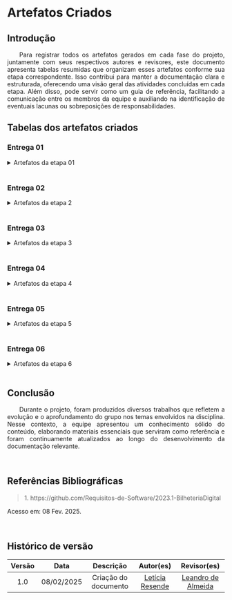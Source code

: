 # Artefatos Criados

## Introdução

<p align="justify">&emsp;&emsp;Para registrar todos os artefatos gerados em cada fase do projeto, juntamente com seus respectivos autores e revisores, este documento apresenta tabelas resumidas que organizam esses artefatos conforme sua etapa correspondente. Isso contribui para manter a documentação clara e estruturada, oferecendo uma visão geral das atividades concluídas em cada etapa. Além disso, pode servir como um guia de referência, facilitando a comunicação entre os membros da equipe e auxiliando na identificação de eventuais lacunas ou sobreposições de responsabilidades.</p>

## Tabelas dos artefatos criados

### Entrega 01

<details>

<summary> Artefatos da etapa 01 </summary>

<center>

Tabela 1 - Artefatos da etapa 01

<table>
<thead>
<tr>
<th style="text-align:center">Artefato</th>
<th style="text-align:center">Descrição</th>
<th style="text-align:center">Autor(es)</th>
<th style="text-align:center">Revisor(es)</th>
</tr>
</thead>
<tbody>
<tr>
<td style="text-align:center"><strong>Planejamento</strong></td>
</tr>
<td style="text-align:center"><a href="https://requisitos-de-software.github.io/2024.2-CAESB-Autoatendimento/">Home</a></td>
<td style="text-align:center">Introdução sobre o projeto e membros da equipe.</td>
<td style="text-align:center"><a href="https://github.com/leomitx10">Leandro de Almeida</a></td>
<td style="text-align:center"><a href="https://github.com/LeticiaResende23">Letícia Resende</a></td>
</tr>
<tr>
</tr>
<tr>
<td style="text-align:center"><a href="https://requisitos-de-software.github.io/2024.2-CAESB-Autoatendimento/planejamento/aplicativo_escolhido">Aplicativo Escolhido</a></td>
<td style="text-align:center">Critérios e motivações da escolha do aplicativo.</td>
<td style="text-align:center"><a href="https://github.com/LeticiaResende23">Letícia Resende</a> </td>
<td style="text-align:center"><a href="https://github.com/leomitx10">Leandro de Almeida</a></td>
</tr>
<tr>
<td style="text-align:center"><a href="https://requisitos-de-software.github.io/2024.2-CAESB-Autoatendimento/planejamento/ferramentas/">Ferramentas</a></td>
<td style="text-align:center">Ferramentas utilizadas durante o projeto.</td>
<td style="text-align:center"><a href="https://github.com/natanalmeida03">Natan Almeida</a></td>
<td style="text-align:center"><a href="https://github.com/jmarquees">João Victor</a> e <a href="https://github.com/Ninja-Haiyai">Matheus Barros</a></td>
</tr>
<tr>
<td style="text-align:center"><a href="https://requisitos-de-software.github.io/2023.1-BilheteriaDigital/planejamento/cronograma/">Cronograma</a></td>
<td style="text-align:center">Um cronograma planejado e executado com todas as atividades do projeto.</td>
<td style="text-align:center"><a href="https://github.com/LeticiaResende23">Letícia Resende</a></td>
<td style="text-align:center"><a href="https://github.com/leomitx10">Leandro de Almeida</a></td>
</tr>
<tr>
<td style="text-align:center"><a href="https://requisitos-de-software.github.io/2024.2-CAESB-Autoatendimento/planejamento/metodologia/">Metodologia</a></td>
<td style="text-align:center">Metodologia escolhida para o projeto.</td>
<td style="text-align:center"><a href="https://github.com/Ninja-Haiyai">Matheus Barros</a></td>
<td style="text-align:center"><a href="https://github.com/jmarquees">João Victor</a></td>
</tr>
<tr>
<td style="text-align:center"><strong>Pré-Rastreabilidade</strong></td>
</tr>
<tr>
<td style="text-align:center"><a href="https://requisitos-de-software.github.io/2024.2-CAESB-Autoatendimento/planejamento/richpicture/">Rich Picture</a></td>
<td style="text-align:center">Ferramenta visual para expressar ideias e analisar problemas</td>
<td style="text-align:center"><a href="https://github.com/LeticiaResende23">Letícia Resende</a>, <a href="https://github.com/leomitx10">Leandro de Almeida</a>, <a href="https://github.com/Ninja-Haiyai">Matheus Barros</a>, <a href="https://github.com/jmarquees">João Victor</a> e <a href="https://github.com/natanalmeida03">Natan Almeida</a></td>
<td style="text-align:center"><a href="https://github.com/LeticiaResende23">Letícia Resende</a>, <a href="https://github.com/leomitx10">Leandro de Almeida</a>, <a href="https://github.com/Ninja-Haiyai">Matheus Barros</a>, <a href="https://github.com/jmarquees">João Victor</a> e <a href="https://github.com/natanalmeida03">Natan Almeida</a></td>
</tr>
<tr>
<td style="text-align:center"><a href="https://requisitos-de-software.github.io/2024.2-CAESB-Autoatendimento/planejamento/verificacao/equipe/">Inspeção</a></td>
<td style="text-align:center">Verificação do Grupo + 1</td>
<td style="text-align:center"><a href="https://github.com/LeticiaResende23">Letícia Resende</a>, <a href="https://github.com/leomitx10">Leandro de Almeida</a>, <a href="https://github.com/Ninja-Haiyai">Matheus Barros</a>, <a href="https://github.com/jmarquees">João Victor</a> e <a href="https://github.com/natanalmeida03">Natan Almeida</a></td>
<td style="text-align:center"><a href="https://github.com/LeticiaResende23">Letícia Resende</a>, <a href="https://github.com/leomitx10">Leandro de Almeida</a>, <a href="https://github.com/Ninja-Haiyai">Matheus Barros</a>, <a href="https://github.com/jmarquees">João Victor</a> e <a href="https://github.com/natanalmeida03">Natan Almeida</a></td>
<tr>
</tr>
<tr>
<td style="text-align:center"><a href="https://requisitos-de-software.github.io/2024.2-CAESB-Autoatendimento/planejamento/verificacao_g4/aplicativo_escolhido/">Verificação</a></td>
<td style="text-align:center"></td>
<td style="text-align:center"><a href="https://github.com/LeticiaResende23">Letícia Resende</a>, <a href="https://github.com/leomitx10">Leandro de Almeida</a>, <a href="https://github.com/Ninja-Haiyai">Matheus Barros</a>, <a href="https://github.com/jmarquees">João Victor</a> e <a href="https://github.com/natanalmeida03">Natan Almeida</a></td>
<td style="text-align:center"><a href="https://github.com/LeticiaResende23">Letícia Resende</a>, <a href="https://github.com/leomitx10">Leandro de Almeida</a>, <a href="https://github.com/Ninja-Haiyai">Matheus Barros</a>, <a href="https://github.com/jmarquees">João Victor</a> e <a href="https://github.com/natanalmeida03">Natan Almeida</a></td>
</tr>
<tr>
<td style="text-align:center"><a href="https://requisitos-de-software.github.io/2024.2-CAESB-Autoatendimento/apresentacoes/entregas/">Gravação da Apresentação e Entrega</a></td>
<td style="text-align:center">Gravação da Apresentação e Entrega.</td>
<td style="text-align:center"><a href="https://github.com/LeticiaResende23">Letícia Resende</a>, <a href="https://github.com/leomitx10">Leandro de Almeida</a>, <a href="https://github.com/Ninja-Haiyai">Matheus Barros</a>, <a href="https://github.com/jmarquees">João Victor</a> e <a href="https://github.com/natanalmeida03">Natan Almeida</a></td>
<td style="text-align:center"><a href="https://github.com/LeticiaResende23">Letícia Resende</a>, <a href="https://github.com/leomitx10">Leandro de Almeida</a>, <a href="https://github.com/Ninja-Haiyai">Matheus Barros</a>, <a href="https://github.com/jmarquees">João Victor</a> e <a href="https://github.com/natanalmeida03">Natan Almeida</a></td>
</tr>
<tr>
<td style="text-align:center"><a href="https://requisitos-de-software.github.io/2024.2-CAESB-Autoatendimento/">Correção pós apresentação</a></td>
<td style="text-align:center">Correção pós apresentação</td>
<td style="text-align:center"><a href="https://github.com/LeticiaResende23">Letícia Resende</a>, <a href="https://github.com/leomitx10">Leandro de Almeida</a>, <a href="https://github.com/Ninja-Haiyai">Matheus Barros</a>, <a href="https://github.com/jmarquees">João Victor</a> e <a href="https://github.com/natanalmeida03">Natan Almeida</a></td>
<td style="text-align:center"><a href="https://github.com/LeticiaResende23">Letícia Resende</a>, <a href="https://github.com/leomitx10">Leandro de Almeida</a>, <a href="https://github.com/Ninja-Haiyai">Matheus Barros</a>, <a href="https://github.com/jmarquees">João Victor</a> e <a href="https://github.com/natanalmeida03">Natan Almeida</a></td>
</tr>
</tbody>
</table>

<center>
 Autor(a): <a href="https://github.com/LeticiaResende23" target = "_blank">Letícia Resende</a></h6>
</center>

</center>
</details>

<br>

### Entrega 02

<details>

<summary> Artefatos da etapa 2 </summary>

<center>

Tabela 2 - Artefatos da etapa 02

<table>
<thead>
<tr>
<th style="text-align:center">Artefato</th>
<th style="text-align:center">Descrição</th>
<th style="text-align:center">Autor(es)</th>
<th style="text-align:center">Revisor(es)</th>
</tr>
</thead>
<tbody>
<tr>
<td style="text-align:center"><a href="https://requisitos-de-software.github.io/2024.2-CAESB-Autoatendimento/elicitacao/personas/">Personas</a> e <a href="https://requisitos-de-software.github.io/2024.2-CAESB-Autoatendimento/elicitacao/perfil_de_usuario/"> Perfil de usuário</a></td>
<td style="text-align:center">criação de personas e pesquisa perfis de usuários.</td>
<td style="text-align:center"><a href="https://github.com/leomitx10">Leandro de Almeida</a></td>
<td style="text-align:center"><a href="https://github.com/LeticiaResende23">Letícia Resende</a> e <a href="https://github.com/Ninja-Haiyai">Matheus Barros</a></td>
</tr>
<tr>
<td style="text-align:center"><strong>Técnicas</strong></td>
</tr>
<tr>
<td style="text-align:center"><a href="https://requisitos-de-software.github.io/2024.2-CAESB-Autoatendimento/elicitacao/tecnicas/introspeccao/">Introspecção</a></td>
<td style="text-align:center">Introspecção para elicitação de requisitos</td>
<td style="text-align:center"><a href="https://github.com/natanalmeida03">Natan Almeida</a> </td>
<td style="text-align:center"><a href="https://github.com/LeticiaResende23">Letícia Resende</a> </td>
</tr>
<tr>
<td style="text-align:center"><a href="https://requisitos-de-software.github.io/2024.2-CAESB-Autoatendimento/elicitacao/tecnicas/Brainstorm/">Brainstorm</a></td>
<td style="text-align:center">Brainstorm</td>
<td style="text-align:center"><a href="https://github.com/Ninja-Haiyai">Matheus Barros</a></td>
<td style="text-align:center"><a href="https://github.com/LeticiaResende23">Letícia Resende</a>, <a href="https://github.com/leomitx10">Leandro de Almeida</a>, <a href="https://github.com/jmarquees">João Victor</a> e <a href="https://github.com/natanalmeida03">Natan Almeida</a></td>
</tr>
<tr>
<td style="text-align:center"><a href="https://requisitos-de-software.github.io/2024.2-CAESB-Autoatendimento/elicitacao/tecnicas/analise_documento/">Análise de Documentos</a></td>
<td style="text-align:center">Técnica de elicitação de requisitos.</td>
<td style="text-align:center"><a href="https://github.com/LeticiaResende23">Letícia Resende</a></td>
<td style="text-align:center"><a href="https://github.com/leomitx10">Leandro de Almeida</a></td>
</tr>
<tr>
<td style="text-align:center"><a href="https://requisitos-de-software.github.io/2024.2-CAESB-Autoatendimento/elicitacao/tecnicas/entrevista/">Entrevista</a></td>
<td style="text-align:center">Entrevista para elicitação de requisitos</td>
<td style="text-align:center"><a href="https://github.com/LeticiaResende23">Letícia Resende</a> e <a href="https://github.com/leomitx10">Leandro de Almeida</a></td>
<td style="text-align:center"><a href="https://github.com/Ninja-Haiyai">Matheus Barros</a></td>
</tr>
<tr>
<td style="text-align:center"><a href="https://requisitos-de-software.github.io/2024.2-CAESB-Autoatendimento/elicitacao/requisitos_elicitados/">Requisitos Elicitados</a></td>
<td style="text-align:center">Requisitos elicitados em uma tabela geral</td>
<td style="text-align:center"><a href="https://github.com/natanalmeida03">Natan Almeida</a></td>
<td style="text-align:center"><a href="https://github.com/Ninja-Haiyai">Matheus Barros</a></td>
</tr>
<tr>
<td style="text-align:center"><a href="https://requisitos-de-software.github.io/2024.2-CAESB-Autoatendimento/elicitacao/tecnicas/observacao/">Observação para elicitação de requisitos</a></td>
<td style="text-align:center">Observação para elicitação de requisitos</td>
<td style="text-align:center">a href="https://github.com/leomitx10">Leandro de Almeida</a> e <a href="https://github.com/jmarquees">João Victor</a></td>
<td style="text-align:center"><a href="https://github.com/Ninja-Haiyai">Matheus Barros</a></td>
</tr>
<tr>
<td style="text-align:center"><strong>Priorização</strong></td>
</tr>
<tr>
<td style="text-align:center"><a href="https://requisitos-de-software.github.io/2024.2-CAESB-Autoatendimento/priorizacao/tec_In/">In or Out</a></td>
<td style="text-align:center">Técnica de priorização de requisitos</td>
<td style="text-align:center"><a href="https://github.com/LeticiaResende23">Letícia Resende</a></td>
<td style="text-align:center"><a href="https://github.com/Ninja-Haiyai">Matheus Barros</a></td>
</tr>
<tr>
<td style="text-align:center"><a href="https://requisitos-de-software.github.io/2024.2-CAESB-Autoatendimento/priorizacao/tec_First/">First Things First</a></td>
<td style="text-align:center">Técnica de priorização de requisitos</td>
<td style="text-align:center"><a href="https://github.com/LeticiaResende23">Letícia Resende</a></td>
<td style="text-align:center"><a href="https://github.com/leomitx10">Leandro de Almeida</a> e <a href="https://github.com/natanalmeida03">Natan Almeida</a></td>
</tr>
<tr>
<td style="text-align:center"><a href="https://requisitos-de-software.github.io/2024.2-CAESB-Autoatendimento/priorizacao/moscow/">Moscow</a></td>
<td style="text-align:center">Técnica de priorização de requisitos</td>
<td style="text-align:center"><a href="https://github.com/natanalmeida03">Natan Almeida</a></td>
<td style="text-align:center"><a href="https://github.com/LeticiaResende23">Letícia Resende</a> e <a href="https://github.com/leomitx10">Leandro de Almeida</a></td>
</tr>
</tbody>
</table>

<center>
 Autor(a): <a href="https://github.com/LeticiaResende23" target = "_blank">Letícia Resende</a></h6>
</center>

</center>
</details>

<br>

### Entrega 03

<details>

<summary> Artefatos da etapa 3 </summary>

<center>

Tabela 03 - Artefatos da etapa 3

<table>
<thead>
<tr>
<th style="text-align:center">Artefato</th>
<th style="text-align:center">Descrição</th>
<th style="text-align:center">Autor(es)</th>
<th style="text-align:center">Revisor(es)</th>
</tr>
</thead>
<tbody>
<tr>
<td style="text-align:center"><a href="https://requisitos-de-software.github.io/2024.2-CAESB-Autoatendimento/modelagem/cenarios/">Cenários</a></td>
<td style="text-align:center">Um caso de uso se refere a uma descrição detalhada de como o sistema será utilizado em uma determinada situação ou contexto.</td>
<td style="text-align:center"><a href="https://github.com/LeticiaResende23">Letícia Resende</a>, <a href="https://github.com/leomitx10">Leandro de Almeida</a>, <a href="https://github.com/Ninja-Haiyai">Matheus Barros</a>, <a href="https://github.com/jmarquees">João Victor</a> e <a href="https://github.com/natanalmeida03">Natan Almeida</a></td>
<td style="text-align:center"><a href="https://github.com/LeticiaResende23">Letícia Resende</a>, <a href="https://github.com/leomitx10">Leandro de Almeida</a>, <a href="https://github.com/Ninja-Haiyai">Matheus Barros</a>, <a href="https://github.com/jmarquees">João Victor</a> e <a href="https://github.com/natanalmeida03">Natan Almeida</a></td>
</tr>
<tr>
<td style="text-align:center"><a href="https://requisitos-de-software.github.io/2024.2-CAESB-Autoatendimento/modelagem/lexicos/">Léxico</a></td>
<td style="text-align:center">O Léxico é uma notação que, por meio da descrição de termos, tem como objetivo descrever os símbolos de uma linguagem.</td>
<td style="text-align:center"><a href="https://github.com/LeticiaResende23">Letícia Resende</a>, <a href="https://github.com/leomitx10">Leandro de Almeida</a>, <a href="https://github.com/Ninja-Haiyai">Matheus Barros</a>, <a href="https://github.com/jmarquees">João Victor</a> e <a href="https://github.com/natanalmeida03">Natan Almeida</a></td>
<td style="text-align:center"><a href="https://github.com/LeticiaResende23">Letícia Resende</a>, <a href="https://github.com/leomitx10">Leandro de Almeida</a>, <a href="https://github.com/Ninja-Haiyai">Matheus Barros</a>, <a href="https://github.com/jmarquees">João Victor</a> e <a href="https://github.com/natanalmeida03">Natan Almeida</a></td>
</tr>
<tr>
<td style="text-align:center"><a href="https://requisitos-de-software.github.io/2024.2-CAESB-Autoatendimento/modelagem/caso_uso/">Use Case</a></td>
<td style="text-align:center">Um caso de uso se refere a uma descrição detalhada de como o sistema será utilizado em uma determinada situação ou contexto.</td>
<td style="text-align:center"><a href="https://github.com/LeticiaResende23">Letícia Resende</a>, <a href="https://github.com/leomitx10">Leandro de Almeida</a>, <a href="https://github.com/Ninja-Haiyai">Matheus Barros</a>, <a href="https://github.com/jmarquees">João Victor</a> e <a href="https://github.com/natanalmeida03">Natan Almeida</a><</td>
<td style="text-align:center"><a href="https://github.com/LeticiaResende23">Letícia Resende</a>, <a href="https://github.com/leomitx10">Leandro de Almeida</a>, <a href="https://github.com/Ninja-Haiyai">Matheus Barros</a>, <a href="https://github.com/jmarquees">João Victor</a> e <a href="https://github.com/natanalmeida03">Natan Almeida</a></td>
</tr>
<tr>
<td style="text-align:center"><a href="https://requisitos-de-software.github.io/2024.2-CAESB-Autoatendimento/modelagem/especSup/">Especificação Suplementar</a></td>
<td style="text-align:center">Especificação Suplementar pode ser definida como um documento em linguagem natural no qual são descritos os requisitos num sistema.</td>
<td style="text-align:center"><a href="https://github.com/LeticiaResende23">Letícia Resende</a>, <a href="https://github.com/leomitx10">Leandro de Almeida</a>, <a href="https://github.com/Ninja-Haiyai">Matheus Barros</a>, <a href="https://github.com/jmarquees">João Victor</a> e <a href="https://github.com/natanalmeida03">Natan Almeida</a></td>
<td style="text-align:center"><a href="https://github.com/LeticiaResende23">Letícia Resende</a>, <a href="https://github.com/leomitx10">Leandro de Almeida</a>, <a href="https://github.com/Ninja-Haiyai">Matheus Barros</a>, <a href="https://github.com/jmarquees">João Victor</a> e <a href="https://github.com/natanalmeida03">Natan Almeida</a></td>
</tr>
</tbody>
</table>

<center>
 Autor(a): <a href="https://github.com/LeticiaResende23" target = "_blank">Letícia Resende</a></h6>
</center>

</center>
</details>

<br>


### Entrega 04

<details>

<summary> Artefatos da etapa 4 </summary>

<center>

Tabela 04 - Artefatos da etapa 4

<table>
<thead>
<tr>
<th style="text-align:center">Artefato</th>
<th style="text-align:center">Descrição</th>
<th style="text-align:center">Autor(es)</th>
<th style="text-align:center">Revisor(es)</th>
</tr>
</thead>
<tbody>
<tr>
<td style="text-align:center"><a href="https://requisitos-de-software.github.io/2024.2-CAESB-Autoatendimento/modelagem_agil/nfr/">NFR Framework</a></td>
<td style="text-align:center">O NFR Framework é uma abordagem utilizada para representar e analisar Requisitos Não-Funcionais, com o objetivo de viabilizar a solução de soluções específicas.</td>
<td style="text-align:center"><a href="https://github.com/LeticiaResende23">Letícia Resende</a>, <a href="https://github.com/leomitx10">Leandro de Almeida</a>, <a href="https://github.com/Ninja-Haiyai">Matheus Barros</a>, <a href="https://github.com/jmarquees">João Victor</a> e <a href="https://github.com/natanalmeida03">Natan Almeida</a></td>
<td style="text-align:center"><a href="https://github.com/LeticiaResende23">Letícia Resende</a>, <a href="https://github.com/leomitx10">Leandro de Almeida</a>, <a href="https://github.com/Ninja-Haiyai">Matheus Barros</a>, <a href="https://github.com/jmarquees">João Victor</a> e <a href="https://github.com/natanalmeida03">Natan Almeida</a></td>
</tr>
<tr>
<td style="text-align:center"><a href="https://requisitos-de-software.github.io/2024.2-CAESB-Autoatendimento/modelagem_agil/backlog/">Backlogs</a></td>
<td style="text-align:center">O Backlog do Produto é um elemento essencial da metodologia ágil, estruturado como uma lista que reúne todas as tarefas que ainda precisam ser realizadas em um projeto.</td>
<td style="text-align:center"><a href="https://github.com/LeticiaResende23">Letícia Resende</a>, <a href="https://github.com/leomitx10">Leandro de Almeida</a>, <a href="https://github.com/Ninja-Haiyai">Matheus Barros</a>, <a href="https://github.com/jmarquees">João Victor</a> e <a href="https://github.com/natanalmeida03">Natan Almeida</a></td>
<td style="text-align:center"><a href="https://github.com/LeticiaResende23">Letícia Resende</a>, <a href="https://github.com/leomitx10">Leandro de Almeida</a>, <a href="https://github.com/Ninja-Haiyai">Matheus Barros</a>, <a href="https://github.com/jmarquees">João Victor</a> e <a href="https://github.com/natanalmeida03">Natan Almeida</a> </td>
</tr>
<tr>
<td style="text-align:center"><a href="https://requisitos-de-software.github.io/2024.2-CAESB-Autoatendimento/modelagem_agil/historia_usuario/">Histórias de Usuário</a></td>
<td style="text-align:center">A história do usuário é uma abordagem amplamente exigida na elicitação de requisitos dentro das metodologias ágeis. Ela consiste em breves e objetivas de uma funcionalidade esperada, sempre sob a perspectiva do cliente.</td>
<td style="text-align:center"><a href="https://github.com/LeticiaResende23">Letícia Resende</a>, <a href="https://github.com/leomitx10">Leandro de Almeida</a>, <a href="https://github.com/Ninja-Haiyai">Matheus Barros</a>, <a href="https://github.com/jmarquees">João Victor</a> e <a href="https://github.com/natanalmeida03">Natan Almeida</a></td>
<td style="text-align:center"><a href="https://github.com/LeticiaResende23">Letícia Resende</a>, <a href="https://github.com/leomitx10">Leandro de Almeida</a>, <a href="https://github.com/Ninja-Haiyai">Matheus Barros</a>, <a href="https://github.com/jmarquees">João Victor</a> e <a href="https://github.com/natanalmeida03">Natan Almeida</a></td>
</tr>
</tbody>
</table>

<center>
 Autor(a): <a href="https://github.com/LeticiaResende23" target = "_blank">Letícia Resende</a></h6>
</center>

</center>
</details>

<br>


### Entrega 05

<details>

<summary> Artefatos da etapa 5 </summary>

<center>

Tabela 05 - Artefatos da etapa 5


<table>
<thead>
<tr>
<th style="text-align:center">Artefato</th>
<th style="text-align:center">Descrição</th>
<th style="text-align:center">Autor(es)</th>
<th style="text-align:center">Revisor(es)</th>
</tr>
</thead>
<tbody>
<tr>
<td style="text-align:center"><a href="https://requisitos-de-software.github.io/2024.2-CAESB-Autoatendimento/pos_rastreabilidade/backwardfrom/">Backward-form</a></td>
<td style="text-align:center">Este artefato objetiva realizar a conexão entre requisitos, arquitetura e implementação.</td>
<td style="text-align:center"><a href="https://github.com/LeticiaResende23">Letícia Resende</a>, <a href="https://github.com/leomitx10">Leandro de Almeida</a>, <a href="https://github.com/Ninja-Haiyai">Matheus Barros</a>, <a href="https://github.com/jmarquees">João Victor</a> e <a href="https://github.com/natanalmeida03">Natan Almeida</a></td>
<td style="text-align:center"><a href="https://github.com/LeticiaResende23">Letícia Resende</a>, <a href="https://github.com/leomitx10">Leandro de Almeida</a>, <a href="https://github.com/Ninja-Haiyai">Matheus Barros</a>, <a href="https://github.com/jmarquees">João Victor</a> e <a href="https://github.com/natanalmeida03">Natan Almeida</a></td>
</tr>
<tr>
<td style="text-align:center"><a href="https://requisitos-de-software.github.io/2024.2-CAESB-Autoatendimento/pos_rastreabilidade/forwardfrom/">Forward-form</a></td>
<td style="text-align:center">Este artefato objetiva realizar a conexão entre requisitos, arquitetura e implementação.</td>
<td style="text-align:center"><a href="https://github.com/LeticiaResende23">Letícia Resende</a>, <a href="https://github.com/leomitx10">Leandro de Almeida</a>, <a href="https://github.com/Ninja-Haiyai">Matheus Barros</a>, <a href="https://github.com/jmarquees">João Victor</a> e <a href="https://github.com/natanalmeida03">Natan Almeida</a></td>
<td style="text-align:center"><a href="https://github.com/LeticiaResende23">Letícia Resende</a>, <a href="https://github.com/leomitx10">Leandro de Almeida</a>, <a href="https://github.com/Ninja-Haiyai">Matheus Barros</a>, <a href="https://github.com/jmarquees">João Victor</a> e <a href="https://github.com/natanalmeida03">Natan Almeida</a></td>
</tr>
<tr>
<td style="text-align:center"><a href="https://requisitos-de-software.github.io/2024.2-CAESB-Autoatendimento/pos_rastreabilidade/matriz/">Matriz de Rastreabilidade</a></td>
<td style="text-align:center">A matriz geral é um documento que permite a apresentação dos requisitos elicitados no projeto juntamente com sua pré e pós rastreabilidade.</td>
<td style="text-align:center"><a href="https://github.com/LeticiaResende23">Letícia Resende</a>, <a href="https://github.com/leomitx10">Leandro de Almeida</a>, <a href="https://github.com/Ninja-Haiyai">Matheus Barros</a>, <a href="https://github.com/jmarquees">João Victor</a> e <a href="https://github.com/natanalmeida03">Natan Almeida</a></td>
<td style="text-align:center"><a href="https://github.com/LeticiaResende23">Letícia Resende</a>, <a href="https://github.com/leomitx10">Leandro de Almeida</a>, <a href="https://github.com/Ninja-Haiyai">Matheus Barros</a>, <a href="https://github.com/jmarquees">João Victor</a> e <a href="https://github.com/natanalmeida03">Natan Almeida</a></td>
</tr>
</tbody>
</table>

<center>
 Autor(a): <a href="https://github.com/LeticiaResende23" target = "_blank">Letícia Resende</a></h6>
</center>
</center>
</details>

<br>


### Entrega 06

<details>

<summary> Artefatos da etapa 6 </summary>

<center>

Tabela 06 - Artefatos da etapa 6


<table>
<thead>
<tr>
<th style="text-align:center">Artefato</th>
<th style="text-align:center">Descrição</th>
<th style="text-align:center">Autor(es)</th>
<th style="text-align:center">Revisor(es)</th>
</tr>
</thead>
<tbody>
<tr>
<td style="text-align:center"><a href="https://requisitos-de-software.github.io/2024.2-CAESB-Autoatendimento/validacao/prototipacao/">Prototipação</a><a href="https://requisitos-de-software.github.io/2024.2-CAESB-Autoatendimento/validacao/compro_informal/"> Comprovação Informal</a></td>
<td style="text-align:center">Validação: Prototipação e Comprovação Informal</td>
<td style="text-align:center"><a href="https://github.com/LeticiaResende23">Letícia Resende</a>, <a href="https://github.com/leomitx10">Leandro de Almeida</a>, <a href="https://github.com/Ninja-Haiyai">Matheus Barros</a>, <a href="https://github.com/jmarquees">João Victor</a> e <a href="https://github.com/natanalmeida03">Natan Almeida</a></td>
<td style="text-align:center"><a href="https://github.com/LeticiaResende23">Letícia Resende</a>, <a href="https://github.com/leomitx10">Leandro de Almeida</a>, <a href="https://github.com/Ninja-Haiyai">Matheus Barros</a>, <a href="https://github.com/jmarquees">João Victor</a> e <a href="https://github.com/natanalmeida03">Natan Almeida</a></td>
</tr>
<tr>
<td style="text-align:center"><a href="https://requisitos-de-software.github.io/2024.2-CAESB-Autoatendimento/planejamento/verificacao/equipe/">Inspeção Geral</a></td>
<td style="text-align:center">Inspeção Geral de todos os artefatos de todas as entregas</td>
<td style="text-align:center"><a href="https://github.com/LeticiaResende23">Letícia Resende</a>, <a href="https://github.com/leomitx10">Leandro de Almeida</a>, <a href="https://github.com/Ninja-Haiyai">Matheus Barros</a>, <a href="https://github.com/jmarquees">João Victor</a> e <a href="https://github.com/natanalmeida03">Natan Almeida</a></td>
<td style="text-align:center"><a href="https://github.com/LeticiaResende23">Letícia Resende</a>, <a href="https://github.com/leomitx10">Leandro de Almeida</a>, <a href="https://github.com/Ninja-Haiyai">Matheus Barros</a>, <a href="https://github.com/jmarquees">João Victor</a> e <a href="https://github.com/natanalmeida03">Natan Almeida</a></td>
</tr>
<tr>
<td style="text-align:center"><a href="https://requisitos-de-software.github.io/2024.2-CAESB-Autoatendimento/planejamento/verificacao_g4/aplicativo_escolhido/">Verificação Geral</a></td>
<td style="text-align:center">Verificação geral do Grupo + 1 de todos os artefatos de todas as entregas</td>
<td style="text-align:center"><a href="https://github.com/LeticiaResende23">Letícia Resende</a>, <a href="https://github.com/leomitx10">Leandro de Almeida</a>, <a href="https://github.com/Ninja-Haiyai">Matheus Barros</a>, <a href="https://github.com/jmarquees">João Victor</a> e <a href="https://github.com/natanalmeida03">Natan Almeida</a></td>
<td style="text-align:center"><a href="https://github.com/LeticiaResende23">Letícia Resende</a>, <a href="https://github.com/leomitx10">Leandro de Almeida</a>, <a href="https://github.com/Ninja-Haiyai">Matheus Barros</a>, <a href="https://github.com/jmarquees">João Victor</a> e <a href="https://github.com/natanalmeida03">Natan Almeida</a></td>
</tr>
</tbody>
</table>

<center>
 Autor(a): <a href="https://github.com/LeticiaResende23" target = "_blank">Letícia Resende</a></h6>
</center>
</center>
</details>

<br>

## Conclusão

<p align="justify">&emsp;&emsp;Durante o projeto, foram produzidos diversos trabalhos que refletem a evolução e o aprofundamento do grupo nos temas envolvidos na disciplina. Nesse contexto, a equipe apresentou um conhecimento sólido do conteúdo, elaborando materiais essenciais que serviram como referência e foram continuamente atualizados ao longo do desenvolvimento da documentação relevante.</p>

<br>

## Referências Bibliográficas

> <p id="1">1. https://github.com/Requisitos-de-Software/2023.1-BilheteriaDigital
   Acesso em: 08 Fev. 2025.

<br>

## Histórico de versão

| Versão |    Data    |      Descrição       |       Autor(es)       |     Revisor(es)     |
| :----: | :--------: | :------------------: | :-----: | :-----: |
|  1.0   | 08/02/2025 | Criação do documento | [Letícia Resende](https://github.com/LeticiaResende23)| [Leandro de Almeida](https://github.com/leomitx10)  |